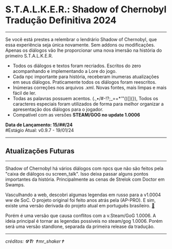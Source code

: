 # S.T.A.L.K.E.R.: Shadow of Chernobyl Tradução Definitiva 2024
_______________________________________________________

Se você está prestes a relembrar o lendrário Shadow of Chernobyl, que essa experiência seja única novamente.
Sem addons ou modificações. Apenas os diálogos vão lhe proporcionar uma nova imersão na história do primeiro S.T.A.L.K.E.R.

  - Todos os diálogos e textos foram recriados. Escritos do zero acompanhando e implementando a Lore do jogo.
  - Cada npc importante para história, receberam inumeras atualizações em seus diálogos. Praticamente todos os diálogos foram reescritos.
  - Inúmeras correções nos arquivos .xml. Novas fontes, mais limpas e mais fácil de ler.
  - Todas as palavras possuem acentos. (.,•/#-!?;_=+*\'"()[]{}), Todos os caracteres especiais foram utilizados de forma para melhor organizar a apresentação dos diálogos para o jogador.
  - Compatível com as versões **STEAM/GOG no update 1.0006**

**Data de Lançamento: 15/##/24**  
      #Estágio Atual: v0.9.7 - 19/01/24
_______________________________________________________

## Atualizações Futuras
_______________________________________________________

Shadow of Chernobyl há vários diálogos com npcs que não são feitos pela "caixa de diálogos ou screen_talk". Isso deixa passar alguns pontos importantes da história. Principalmente as cenas de Strelok com Doctor em Swamps.

Vasculhando a web, descobri algumas legendas em russo para a v1.0004 ww de SoC. O projeto original foi feito anos atrás pela (AP-PRO). E sim, existe uma versão derivada do projeto atual em português brasileiro.
[🔗](https://steamcommunity.com/sharedfiles/filedetails/?id=654925826)

Porém é uma versão que causa conflitos com a v.Steam/GoG 1.0006. A ideia principal é tornar as legendas possiveis no steam/gog 1.0006. Porém será uma versão standlone, separada da primeira release da tradução.
_______________________________________________________
*créditos:*
 *☢𝐓r*
 *✝mr_shaker✝*
